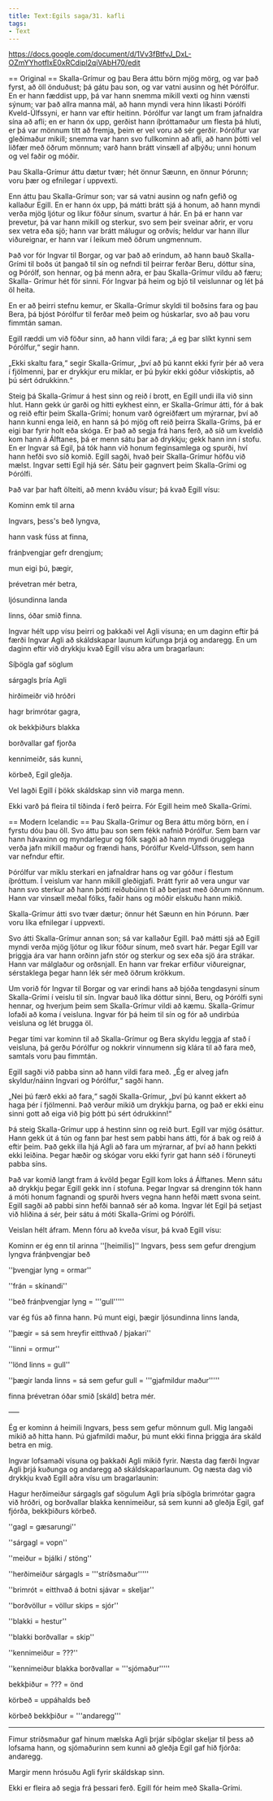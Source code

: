 ```yaml
---
title: Text:Egils saga/31. kafli
tags:
- Text
---
```


https://docs.google.com/document/d/1Vv3fBtfvJ_DxL-OZmYYhotfIxE0xRCdipl2qiVAbH70/edit

== Original ==
Skalla-Grímur og þau Bera áttu börn mjög mörg, og var það fyrst, að öll önduðust; þá gátu þau son, og var vatni ausinn og hét Þórólfur. En er hann fæddist upp, þá var hann snemma mikill vexti og hinn vænsti sýnum; var það allra manna mál, að hann myndi vera hinn líkasti Þórólfi Kveld-Úlfssyni, er hann var eftir heitinn. Þórólfur var langt um fram jafnaldra sína að afli; en er hann óx upp, gerðist hann íþróttamaður um flesta þá hluti, er þá var mönnum títt að fremja, þeim er vel voru að sér gerðir. Þórólfur var gleðimaður mikill; snemma var hann svo fullkominn að afli, að hann þótti vel liðfær með öðrum mönnum; varð hann brátt vinsæll af alþýðu; unni honum og vel faðir og móðir.

Þau Skalla-Grímur áttu dætur tvær; hét önnur Sæunn, en önnur Þórunn; voru þær og efnilegar í uppvexti.

Enn áttu þau Skalla-Grímur son; var sá vatni ausinn og nafn gefið og kallaður Egill. En er hann óx upp, þá mátti brátt sjá á honum, að hann myndi verða mjög ljótur og líkur föður sínum, svartur á hár. En þá er hann var þrevetur, þá var hann mikill og sterkur, svo sem þeir sveinar aðrir, er voru sex vetra eða sjö; hann var brátt málugur og orðvís; heldur var hann illur viðureignar, er hann var í leikum með öðrum ungmennum.

Það vor fór Ingvar til Borgar, og var það að erindum, að hann bauð Skalla-Grími til boðs út þangað til sín og nefndi til þeirrar ferðar Beru, dóttur sína, og Þórólf, son hennar, og þá menn aðra, er þau Skalla-Grímur vildu að færu; Skalla- Grímur hét för sinni. Fór Ingvar þá heim og bjó til veislunnar og lét þá öl heita.

En er að þeirri stefnu kemur, er Skalla-Grímur skyldi til boðsins fara og þau Bera, þá bjóst Þórólfur til ferðar með þeim og húskarlar, svo að þau voru fimmtán saman.

Egill ræddi um við föður sinn, að hann vildi fara; „á eg þar slíkt kynni sem Þórólfur,“ segir hann.

„Ekki skaltu fara,“ segir Skalla-Grímur, „því að þú kannt ekki fyrir þér að vera í fjölmenni, þar er drykkjur eru miklar, er þú þykir ekki góður viðskiptis, að þú sért ódrukkinn.“

Steig þá Skalla-Grímur á hest sinn og reið í brott, en Egill undi illa við sinn hlut. Hann gekk úr garði og hitti eykhest einn, er Skalla-Grímur átti, fór á bak og reið eftir þeim Skalla-Grími; honum varð ógreiðfært um mýrarnar, því að hann kunni enga leið, en hann sá þó mjög oft reið þeirra Skalla-Gríms, þá er eigi bar fyrir holt eða skóga. Er það að segja frá hans ferð, að síð um kveldið kom hann á Álftanes, þá er menn sátu þar að drykkju; gekk hann inn í stofu. En er Ingvar sá Egil, þá tók hann við honum feginsamlega og spurði, hví hann hefði svo síð komið. Egill sagði, hvað þeir Skalla-Grímur höfðu við mælst. Ingvar setti Egil hjá sér. Sátu þeir gagnvert þeim Skalla-Grími og Þórólfi.

Það var þar haft ölteiti, að menn kváðu vísur; þá kvað Egill vísu:

Kominn emk til arna

Ingvars, þess's beð lyngva,

hann vask fúss at finna,

fránþvengjar gefr drengjum;

mun eigi þú, þægir,

þrévetran mér betra,

ljósundinna landa

linns, óðar smið finna.

Ingvar hélt upp vísu þeirri og þakkaði vel Agli vísuna; en um daginn eftir þá færði Ingvar Agli að skáldskapar launum kúfunga þrjá og andaregg. En um daginn eftir við drykkju kvað Egill vísu aðra um bragarlaun:

Síþögla gaf söglum

sárgagls þría Agli

hirðimeiðr við hróðri

hagr brimrótar gagra,

ok bekkþiðurs blakka

borðvallar gaf fjorða

kennimeiðr, sás kunni,

körbeð, Egil gleðja.

Vel lagði Egill í þökk skáldskap sinn við marga menn.

Ekki varð þá fleira til tíðinda í ferð þeirra. Fór Egill heim með Skalla-Grími.

== Modern Icelandic ==
Þau Skalla-Grímur og Bera áttu mörg börn, en í fyrstu dóu þau öll. Svo áttu þau son sem fékk nafnið Þórólfur. Sem barn var hann hávaxinn og myndarlegur og fólk sagði að hann myndi örugglega verða jafn mikill maður og frændi hans, Þórólfur Kveld-Úlfsson, sem hann var nefndur eftir.

Þórólfur var miklu sterkari en jafnaldrar hans og var góður í flestum íþróttum. Í veislum var hann mikill gleðigjafi. Þrátt fyrir að vera ungur var hann svo sterkur að hann þótti reiðubúinn til að berjast með öðrum mönnum. Hann var vinsæll meðal fólks, faðir hans og móðir elskuðu hann mikið.

Skalla-Grímur átti svo tvær dætur; önnur hét Sæunn en hin Þórunn. Þær voru líka efnilegar í uppvexti.

Svo átti Skalla-Grímur annan son; sá var kallaður Egill. Það mátti sjá að Egill myndi verða mjög ljótur og líkur föður sínum, með svart hár. Þegar Egill var þriggja ára var hann orðinn jafn stór og sterkur og sex eða sjö ára strákar. Hann var málglaður og orðsnjall. En hann var frekar erfiður viðureignar, sérstaklega þegar hann lék sér með öðrum krökkum.

Um vorið fór Ingvar til Borgar og var erindi hans að bjóða tengdasyni sínum Skalla-Grími í veislu til sín. Ingvar bauð líka dóttur sinni, Beru, og Þórólfi syni hennar, og hverjum þeim sem Skalla-Grímur vildi að kæmu. Skalla-Grímur lofaði að koma í veisluna. Ingvar fór þá heim til sín og fór að undirbúa veisluna og lét brugga öl.

Þegar tími var kominn til að Skalla-Grímur og Bera skyldu leggja af stað í veisluna, þá gerðu Þórólfur og nokkrir vinnumenn sig klára til að fara með, samtals voru þau fimmtán.

Egill sagði við pabba sinn að hann vildi fara með. „Ég er alveg jafn skyldur/náinn Ingvari og Þórólfur,“ sagði hann.

„Nei þú færð ekki að fara,“ sagði Skalla-Grímur, „því þú kannt ekkert að haga þér í fjölmenni. Það verður mikið um drykkju þarna, og það er ekki einu sinni gott að eiga við þig þótt þú sért ódrukkinn!“

Þá steig Skalla-Grímur upp á hestinn sinn og reið burt. Egill var mjög ósáttur. Hann gekk út á tún og fann þar hest sem pabbi hans átti, fór á bak og reið á eftir þeim. Það gekk illa hjá Agli að fara um mýrarnar, af því að hann þekkti ekki leiðina. Þegar hæðir og skógar voru ekki fyrir gat hann séð í föruneyti pabba síns.

Það var komið langt fram á kvöld þegar Egill kom loks á Álftanes. Menn sátu að drykkju þegar Egill gekk inn í stofuna. Þegar Ingvar sá drenginn tók hann á móti honum fagnandi og spurði hvers vegna hann hefði mætt svona seint. Egill sagði að pabbi sinn hefði bannað sér að koma. Ingvar lét Egil þá setjast við hliðina á sér, þeir sátu á móti Skalla-Grími og Þórólfi.

Veislan hélt áfram. Menn fóru að kveða vísur, þá kvað Egill vísu:

Kominn er ég enn til arinna ''[heimilis]'' Ingvars, þess sem gefur drengjum lyngva fránþvengjar beð

''þvengjar lyng = ormar''

''frán = skínandi''

''beð fránþvengjar lyng = '''gull'''''

var ég fús að finna hann. Þú munt eigi, þægir ljósundinna linns landa,

''þægir = sá sem hreyfir eitthvað / þjakari''

''linni = ormur''

''lönd linns = gull''

''þægir landa linns = sá sem gefur gull = '''gjafmildur maður'''''

finna þrévetran óðar smið [skáld] betra mér.

–––

Ég er kominn á heimili Ingvars, þess sem gefur mönnum gull. Mig langaði mikið að hitta hann. Þú gjafmildi maður, þú munt ekki finna þriggja ára skáld betra en mig.

Ingvar lofsamaði vísuna og þakkaði Agli mikið fyrir. Næsta dag færði Ingvar Agli þrjá kuðunga og andaregg að skáldskaparlaunum. Og næsta dag við drykkju kvað Egill aðra vísu um bragarlaunin:

Hagur herðimeiður sárgagls gaf sögulum Agli þría síþögla brimrótar gagra við hróðri, og borðvallar blakka kennimeiður, sá sem kunni að gleðja Egil, gaf fjórða, bekkþiðurs körbeð.

''gagl = gæsarungi''

''sárgagl = vopn''

''meiður = bjálki / stöng''

''herðimeiður sárgagls = '''stríðsmaður'''''

''brimrót = eitthvað á botni sjávar = skeljar''

''borðvöllur = völlur skips = sjór''

''blakki = hestur''

''blakki borðvallar = skip''

''kennimeiður = ???''

''kennimeiður blakka borðvallar = '''sjómaður'''''

bekkþiður = ??? = önd

körbeð = uppáhalds beð

körbeð bekkþiður = '''andaregg'''

---

Fimur stríðsmaður gaf hinum mælska Agli þrjár síþöglar skeljar til þess að lofsama hann, og sjómaðurinn sem kunni að gleðja Egil gaf hið fjórða: andaregg.

Margir menn hrósuðu Agli fyrir skáldskap sinn.

Ekki er fleira að segja frá þessari ferð. Egill fór heim með Skalla-Grími.
